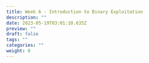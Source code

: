 ```yaml
---
title: Week 6 - Introduction to Binary Exploitation
description: ""
date: 2023-05-19T03:01:10.635Z
preview: ""
draft: false
tags: ""
categories: ""
weight: 0
---
```

#